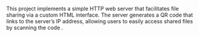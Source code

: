 This project implements a simple HTTP web server that facilitates file sharing via a custom HTML
interface. The server generates a QR code that links to the server’s IP address, allowing users to
easily access shared files by scanning the code .
